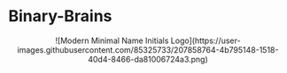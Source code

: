 # Binary-Brains
<p align="center">
  ![Modern Minimal Name Initials Logo](https://user-images.githubusercontent.com/85325733/207858764-4b795148-1518-40d4-8466-da81006724a3.png)
</p>
